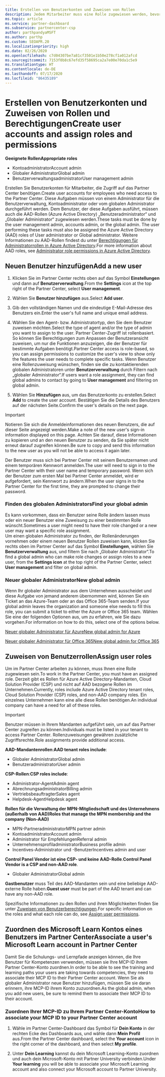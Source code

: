 ```yaml
---
title: Erstellen von Benutzerkonten und Zuweisen von Rollen
description: Jedem Mitarbeiter muss eine Rolle zugewiesen werden, bevor er auf das Partner Center zugreifen kann. Erfahren Sie, wie Sie Benutzerkonten erstellen, Rollen zuweisen und Berechtigungen festlegen.
ms.topic: article
ms.service: partner-dashboard
ms.subservice: partnercenter-csp
author: parthpandyaMSFT
ms.author: parthp
ms.custom: SEOAPR.20
ms.localizationpriority: high
ms.date: 02/26/2020
ms.openlocfilehash: c7d04307be7a81cf3501e1b50e278cf1a012afcd
ms.sourcegitcommit: 7153f0b8c67efd35f58695ca2a7e00e70da1c5e9
ms.translationtype: HT
ms.contentlocale: de-DE
ms.lasthandoff: 07/17/2020
ms.locfileid: "86435189"
---
```

# <a name="create-user-accounts-and-assign-roles-and-permissions"></a><span data-ttu-id="6714f-104">Erstellen von Benutzerkonten und Zuweisen von Rollen und Berechtigungen</span><span class="sxs-lookup"><span data-stu-id="6714f-104">Create user accounts and assign roles and permissions</span></span>

<span data-ttu-id="6714f-105">**Geeignete Rollen**</span><span class="sxs-lookup"><span data-stu-id="6714f-105">**Appropriate roles**</span></span>

- <span data-ttu-id="6714f-106">Kontoadministrator</span><span class="sxs-lookup"><span data-stu-id="6714f-106">Account admin</span></span>
- <span data-ttu-id="6714f-107">Globaler Administrator</span><span class="sxs-lookup"><span data-stu-id="6714f-107">Global admin</span></span>
- <span data-ttu-id="6714f-108">Benutzerverwaltungsadministrator</span><span class="sxs-lookup"><span data-stu-id="6714f-108">User management admin</span></span>

<span data-ttu-id="6714f-109">Erstellen Sie Benutzerkonten für Mitarbeiter, die Zugriff auf das Partner Center benötigen.</span><span class="sxs-lookup"><span data-stu-id="6714f-109">Create user accounts for employees who need access to the Partner Center.</span></span> <span data-ttu-id="6714f-110">Diese Aufgaben müssen von einem Administrator für die Benutzerverwaltung, Kontoadministrator oder vom globalen Administrator durchgeführt werden. Dem Benutzer, der diese Aufgaben ausführt, müssen auch die AAD-Rollen (Azure Active Directory) „Benutzeradministrator“ und „Globaler Administrator“ zugewiesen werden.</span><span class="sxs-lookup"><span data-stu-id="6714f-110">These tasks must be done by the user management admin, accounts admin, or the global admin. The user performing these tasks must also be assigned the Azure Active Directory (AAD) roles of User administrator or Global administrator.</span></span> <span data-ttu-id="6714f-111">Weitere Informationen zu AAD-Rollen findest du unter [Berechtigungen für Administratorrollen in Azure Active Directory](https://docs.microsoft.com/azure/active-directory/users-groups-roles/directory-assign-admin-roles).</span><span class="sxs-lookup"><span data-stu-id="6714f-111">For more information about AAD roles, see [Administrator role permissions in Azure Active Directory](https://docs.microsoft.com/azure/active-directory/users-groups-roles/directory-assign-admin-roles).</span></span>


## <a name="add-a-new-user"></a><span data-ttu-id="6714f-112">Neuen Benutzer hinzufügen</span><span class="sxs-lookup"><span data-stu-id="6714f-112">Add a new user</span></span>

1. <span data-ttu-id="6714f-113">Klicken Sie im Partner Center rechts oben auf das Symbol **Einstellungen** und dann auf **Benutzerverwaltung**.</span><span class="sxs-lookup"><span data-stu-id="6714f-113">From the **Settings** icon at the top right of the Partner Center, select **User management**.</span></span>

2. <span data-ttu-id="6714f-114">Wählen Sie **Benutzer hinzufügen** aus.</span><span class="sxs-lookup"><span data-stu-id="6714f-114">Select **Add user**.</span></span>

3. <span data-ttu-id="6714f-115">Gib den vollständigen Namen und die eindeutige E-Mail-Adresse des Benutzers ein.</span><span class="sxs-lookup"><span data-stu-id="6714f-115">Enter the user's full name and unique email address.</span></span>

4. <span data-ttu-id="6714f-116">Wählen Sie den Agent- bzw. Administratortyp, den Sie dem Benutzer zuweisen möchten.</span><span class="sxs-lookup"><span data-stu-id="6714f-116">Select the type of agent and/or the type of admin you want to assign to the user.</span></span> <span data-ttu-id="6714f-117">Partner Center-Zugriff ist rollenbasiert. So können Sie Berechtigungen zum Anpassen der Benutzeransicht zuweisen, um nur die Funktionen anzuzeigen, die der Benutzer für bestimmte Aufgaben benötigt.</span><span class="sxs-lookup"><span data-stu-id="6714f-117">Partner Center access is role-based, so you can assign permissions to customize the user's view to show only the features the user needs to complete specific tasks.</span></span>  <span data-ttu-id="6714f-118">Wenn Benutzer eine Rollenzuweisung wünschen, finden sie die zu kontaktierenden globalen Administratoren unter **Benutzerverwaltung** durch Filtern nach „globaler Administrator“.</span><span class="sxs-lookup"><span data-stu-id="6714f-118">If users want a role assignment, they can find global admins to contact by going to **User management** and filtering on global admin.</span></span>

5. <span data-ttu-id="6714f-119">Wählen Sie **Hinzufügen** aus, um das Benutzerkonto zu erstellen.</span><span class="sxs-lookup"><span data-stu-id="6714f-119">Select **Add** to create the user account.</span></span> <span data-ttu-id="6714f-120">Bestätigen Sie die Details des Benutzers auf der nächsten Seite.</span><span class="sxs-lookup"><span data-stu-id="6714f-120">Confirm the user's details on the next page.</span></span>

> [!IMPORTANT]  
> <span data-ttu-id="6714f-121">Notieren Sie sich die Anmeldeinformationen des neuen Benutzers, die auf dieser Seite angezeigt werden.</span><span class="sxs-lookup"><span data-stu-id="6714f-121">Make a note of the new user's sign-in information displayed on this page.</span></span> <span data-ttu-id="6714f-122">Achten Sie darauf, diese Informationen zu kopieren und an den neuen Benutzer zu senden, da Sie später nicht erneut darauf zugreifen können.</span><span class="sxs-lookup"><span data-stu-id="6714f-122">Be sure to copy and send this information to the new user as you will not be able to access it again later.</span></span> 


<span data-ttu-id="6714f-123">Der Benutzer muss sich bei Partner Center mit seinem Benutzernamen und einem temporären Kennwort anmelden.</span><span class="sxs-lookup"><span data-stu-id="6714f-123">The user will need to sign in to the Partner Center with their user name and temporary password.</span></span> <span data-ttu-id="6714f-124">Wenn sich der Benutzer zum ersten Mal bei Partner Center anmeldet, wird er aufgefordert, sein Kennwort zu ändern.</span><span class="sxs-lookup"><span data-stu-id="6714f-124">When the user signs in to the Partner Center for the first time, they are prompted to change their password.</span></span> 


### <a name="find-your-global-admin"></a><span data-ttu-id="6714f-125">Finden des globalen Administrators</span><span class="sxs-lookup"><span data-stu-id="6714f-125">Find your global admin</span></span>

<span data-ttu-id="6714f-126">Es kann vorkommen, dass ein Benutzer seine Rolle ändern lassen muss oder ein neuer Benutzer eine Zuweisung zu einer bestimmten Rolle wünscht.</span><span class="sxs-lookup"><span data-stu-id="6714f-126">Sometimes a user might need to have their role changed or a new user may want a specific role assignment.</span></span>  
<span data-ttu-id="6714f-127">Um einen globalen Administrator zu finden, der Rollenänderungen vornehmen oder einem neuen Benutzer Rollen zuweisen kann, klicken Sie rechts oben im Partner Center auf das Symbol **Einstellungen**, wählen Sie **Benutzerverwaltung** aus, und filtern Sie nach „Globaler Administrator“.</span><span class="sxs-lookup"><span data-stu-id="6714f-127">To find a global admin who can make role changes or assign roles to a new user, from the **Settings icon** at the top right of the Partner Center, select **User management** and filter on global admin.</span></span> 


### <a name="new-global-admin"></a><span data-ttu-id="6714f-128">Neuer globaler Administrator</span><span class="sxs-lookup"><span data-stu-id="6714f-128">New global admin</span></span>

<span data-ttu-id="6714f-129">Wenn Ihr globaler Administrator aus dem Unternehmen ausscheidet und diese Aufgabe von jemand anderem übernommen wird, können Sie ein Ticket an das Azure-Team oder an das Office 365-Team senden.</span><span class="sxs-lookup"><span data-stu-id="6714f-129">If your global admin leaves the organization and someone else needs to fill this role, you can submit a ticket to either the Azure or Office 365 team.</span></span> <span data-ttu-id="6714f-130">Wählen Sie eine der folgenden Optionen aus, um zu erfahren, wie Sie dazu vorgehen.</span><span class="sxs-lookup"><span data-stu-id="6714f-130">For information on how to do this, select one of the options below.</span></span>

[<span data-ttu-id="6714f-131">Neuer globaler Administrator für Azure</span><span class="sxs-lookup"><span data-stu-id="6714f-131">New global admin for Azure</span></span>](https://support.microsoft.com/help/4505981/what-to-do-if-the-only-admin-for-your-mpn-program-has-left-the-company)

[<span data-ttu-id="6714f-132">Neuer globaler Administrator für Office 365</span><span class="sxs-lookup"><span data-stu-id="6714f-132">New global admin for Office 365</span></span>](https://admin.microsoft.com/)


## <a name="assign-user-roles"></a><span data-ttu-id="6714f-133">Zuweisen von Benutzerrollen</span><span class="sxs-lookup"><span data-stu-id="6714f-133">Assign user roles</span></span>

<span data-ttu-id="6714f-134">Um im Partner Center arbeiten zu können, muss Ihnen eine Rolle zugewiesen sein.</span><span class="sxs-lookup"><span data-stu-id="6714f-134">To work in the Partner Center, you must have an assigned role.</span></span>  <span data-ttu-id="6714f-135">Derzeit gibt es Rollen für Azure Active Directory-Mandanten, Cloud Solution Provider (CSP) und nicht auf AAD bezogene Rollen im Unternehmen.</span><span class="sxs-lookup"><span data-stu-id="6714f-135">Currently, roles include Azure Active Directory tenant roles, Cloud Solution Provider (CSP) roles, and non-AAD company roles.</span></span> <span data-ttu-id="6714f-136">Ein einzelnes Unternehmen kann eine alle diese Rollen benötigen.</span><span class="sxs-lookup"><span data-stu-id="6714f-136">An individual company can have a need for all of these roles.</span></span>

>[!Important]
><span data-ttu-id="6714f-137">Benutzer müssen in Ihrem Mandanten aufgeführt sein, um auf das Partner Center zugreifen zu können.</span><span class="sxs-lookup"><span data-stu-id="6714f-137">Individuals must be listed in your tenant to access Partner Center.</span></span> <span data-ttu-id="6714f-138">Rollenzuweisungen gewähren zusätzliche Zugriffsrechte.</span><span class="sxs-lookup"><span data-stu-id="6714f-138">Role assignments provide additional access.</span></span>


<span data-ttu-id="6714f-139">**AAD-Mandantenrollen**:</span><span class="sxs-lookup"><span data-stu-id="6714f-139">**AAD tenant roles include**:</span></span>
- <span data-ttu-id="6714f-140">Globaler Administrator</span><span class="sxs-lookup"><span data-stu-id="6714f-140">Global admin</span></span>
- <span data-ttu-id="6714f-141">Benutzeradministrator</span><span class="sxs-lookup"><span data-stu-id="6714f-141">User admin</span></span>

<span data-ttu-id="6714f-142">**CSP-Rollen**:</span><span class="sxs-lookup"><span data-stu-id="6714f-142">**CSP roles include**:</span></span>
- <span data-ttu-id="6714f-143">Administrator-Agent</span><span class="sxs-lookup"><span data-stu-id="6714f-143">Admin agent</span></span>
- <span data-ttu-id="6714f-144">Abrechnungsadministrator</span><span class="sxs-lookup"><span data-stu-id="6714f-144">Billing admin</span></span>
- <span data-ttu-id="6714f-145">Vertriebsbeauftragter</span><span class="sxs-lookup"><span data-stu-id="6714f-145">Sales agent</span></span>
- <span data-ttu-id="6714f-146">Helpdesk-Agent</span><span class="sxs-lookup"><span data-stu-id="6714f-146">Helpdesk agent</span></span>

<span data-ttu-id="6714f-147">**Rollen für die Verwaltung der MPN-Mitgliedschaft und des Unternehmens (außerhalb von AAD)**</span><span class="sxs-lookup"><span data-stu-id="6714f-147">**Roles that manage the MPN membership and the company (Non-AAD)**</span></span>
- <span data-ttu-id="6714f-148">MPN-Partneradministrator</span><span class="sxs-lookup"><span data-stu-id="6714f-148">MPN partner admin</span></span>
- <span data-ttu-id="6714f-149">Kontoadministrator</span><span class="sxs-lookup"><span data-stu-id="6714f-149">Account admin</span></span>
- <span data-ttu-id="6714f-150">Administrator für Empfehlungen</span><span class="sxs-lookup"><span data-stu-id="6714f-150">Referral admin</span></span>
- <span data-ttu-id="6714f-151">Unternehmensprofiladministrator</span><span class="sxs-lookup"><span data-stu-id="6714f-151">Business profile admin</span></span>
- <span data-ttu-id="6714f-152">Incentives-Administrator und -Benutzer</span><span class="sxs-lookup"><span data-stu-id="6714f-152">Incentives admin and user</span></span>

<span data-ttu-id="6714f-153">**Control Panel Vendor ist eine CSP- und keine AAD-Rolle**.</span><span class="sxs-lookup"><span data-stu-id="6714f-153">**Control Panel Vendor is a CSP and non-AAD role**.</span></span>
- <span data-ttu-id="6714f-154">Globaler Administrator</span><span class="sxs-lookup"><span data-stu-id="6714f-154">Global admin</span></span>

<span data-ttu-id="6714f-155">**Gastbenutzer** muss Teil des AAD-Mandanten sein und eine beliebige AAD-externe Rolle haben.</span><span class="sxs-lookup"><span data-stu-id="6714f-155">**Guest user** must be part of the AAD tenant and can have any non-AAD role.</span></span>

<span data-ttu-id="6714f-156">Spezifische Informationen zu den Rollen und ihren Möglichkeiten finden Sie unter [Zuweisen von Benutzerberechtigungen](permissions-overview.md).</span><span class="sxs-lookup"><span data-stu-id="6714f-156">For specific information on the roles and what each role can do, see [Assign user permissions](permissions-overview.md).</span></span>

## <a name="associate-a-users-microsoft-learn-account-in-partner-center"></a><span data-ttu-id="6714f-157">Zuordnen des Microsoft Learn Kontos eines Benutzers im Partner Center</span><span class="sxs-lookup"><span data-stu-id="6714f-157">Associate a user's Microsoft Learn account in Partner Center</span></span>

<span data-ttu-id="6714f-158">Damit Sie die Schulungs- und Lernpfade anzeigen können, die Ihre Benutzer für Kompetenzen verwenden, müssen sie Ihre MCP-ID ihrem Partner Center-Konto zuordnen.</span><span class="sxs-lookup"><span data-stu-id="6714f-158">In order to be able to see the training and learning paths your users are taking towards competencies, they need to associate their MCP ID to their Partner Center account.</span></span> <span data-ttu-id="6714f-159">Wenn Sie als globaler Administrator neue Benutzer hinzufügen, müssen Sie sie daran erinnern, ihre MCP-ID ihrem Konto zuzuordnen.</span><span class="sxs-lookup"><span data-stu-id="6714f-159">As the global admin, when you add new users, be sure to remind them to associate their MCP ID to their account.</span></span> 

### <a name="how-to-associate-your-mcp-id-to-your-partner-center-account"></a><span data-ttu-id="6714f-160">Zuordnen Ihrer MCP-ID zu Ihrem Partner Center-Konto</span><span class="sxs-lookup"><span data-stu-id="6714f-160">How to associate your MCP ID to your Partner Center account</span></span>

1. <span data-ttu-id="6714f-161">Wähle im Partner Center-Dashboard das Symbol für **Dein Konto** in der rechten Ecke des Dashboards aus, und wähle dann **Mein Profil** aus.</span><span class="sxs-lookup"><span data-stu-id="6714f-161">From the Partner Center dashboard, select the **Your account** icon in the right corner of the dashboard, and then select **My profile**.</span></span>

2. <span data-ttu-id="6714f-162">Unter **Dein Learning** kannst du dein Microsoft Learning-Konto zuordnen und auch dein Microsoft-Konto mit Partner University verbinden.</span><span class="sxs-lookup"><span data-stu-id="6714f-162">Under **Your learning** you will be able to associate your Microsoft Learning account and also connect your Microsoft account to Partner University.</span></span>

